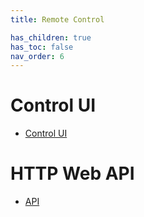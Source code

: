 ```yaml
---
title: Remote Control

has_children: true
has_toc: false
nav_order: 6
---
```


# Control UI
 - [Control UI](guides/remote/ui)

# HTTP Web API
 - [API](guides/remote/api)